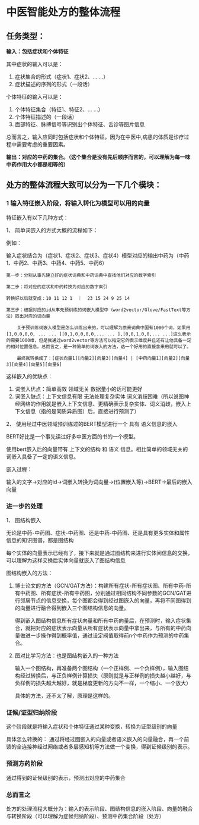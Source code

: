 # 中医智能处方的整体流程

## 任务类型：

**输入：包括症状和个体特征**

其中症状的输入可以是：
1. 症状集合的形式（症状1、症状2、... ...） 
2. 症状描述的序列的形式（一段话）

个体特征的输入可以是：
1. 个体特征集合（特征1、特征2、... ...） 
2. 个体特征描述的（一段话）
3. 面部特征、脉搏信号等识别出个体特征、舌诊等图片信息

总而言之，输入应同时包括症状和个体特征。因为在中医中,病患的体质是诊疗过程中需要考虑的重要因素。

**输出：对应的中药的集合。（这个集合是没有先后顺序而言的，可以理解为每一味中药作用大小都是相等的）**

## 处方的整体流程大致可以分为一下几个模块：

### 1 输入特征嵌入阶段，将输入转化为模型可以用的向量

特征嵌入有以下几种方式：

1、 简单词嵌入的方式大概的流程如下：

例如：

输入症状结合为（症状1、症状2、症状3、症状4）模型对应的输出中药为（中药1、中药2、中药3、中药4、中药5、中药6）

    第一步：分别从事先建立好的症状词典和中药词典中查找他们对应的数字索引
    
    第二步：将对应的症状和中药转换为对应的数字索引

    转换好以后就变成：10 11 12 1  ｜  23 15 24 9 25 14 

    第三步：根据对应的id从事先预训练的词嵌入模型中（word2vector/Glove/FastText等方法）取出对应的词向量

        关于预训练词嵌入模型是怎么训练出来的，可以理解为原来词典中国有1000个词，如果用[1,0,0,0,0, ... ... ][0,1,0,0,0,0,... ... ],[0,0,1,0,0,... ...]这么表示的需要1000维，但是我通过word2vector等方法可以指定它的表示维度并且还有让他具备一定的相对位置信息。总而言之，是一种简单的词嵌入的方法，选一个好用的直接拿来用就可以了。

        最终就转换成了：[症状向量1][向量2][向量3][向量4] | [中药向量1][向量2][向量3][向量4][向量5][向量6]

这样嵌入的优缺点：
   1. 词嵌入优点：简单高效 领域无关 数据量小的话可能更好
   2. 词嵌入缺点：上下文信息有限 无法处理复杂实体 词义消歧困难（所以说图神经网络的作用就是嵌入上下文信息、更精确表示复杂实体、词义消歧，嵌入上下文信息（指的是同质异质图）后，直接进行预测了）

2、 使用经过中医领域预训练过的BERT模型进行一个 具有 语义信息的嵌入

BERT好比是一个事先读过好多中医方面的书的一个模型。

使用bert嵌入后的向量带有 上下文的结构 和 语义 信息。相比简单的领域无关的词嵌入具备了一定的语义信息。

嵌入过程：

输入的文字->对应的id->词嵌入转换为词向量->(位置嵌入等)->BERT->最后的嵌入向量

### 进一步的处理

1、 图结构嵌入

无论是中药-中药图、症状-中药图、还是中药-中药图、还是具有更多实体和属性信息的知识图谱，都是图结构

每个实体的向量表示已经有了，接下来就是通过图结构来进行实体间信息的交换，可以理解为这样交换后实体向量就嵌入了图结构信息

图结构嵌入的方法：

1. 博士论文的方法（GCN/GAT方法）：构建所有症状-所有症状图、所有中药-所有中药图、所有症状-所有中药图，分别通过相同结构不同参数的GCN/GAT进行邻居节点的信息交换，每个图都会得到经过图嵌入的向量，再将不同图得到的向量进行融合得到嵌入三个图结构信息的向量。

    得到嵌入图结构信息所有症状向量和所有中药向量后，在预测时，输入症状集合，就把对应的症状表示向量从所有症状表示向量中拿出来，与所有的中药向量做进一步操作得到概率值，通过设定阀值取得前n个中药作为预测的中药集合。

2. 图对比学习方法：也是图结构嵌入的一种方法

    输入一个图结构，再准备两个图结构（一个正样例、一个负样例），输入图结构经过转换后，与正负样例计算损失（原则就是与正样例的损失越小越好，与负样例的损失越大越好，就是梯度更新的方向不一样，一个缩小、一个放大）

    具体的方法，还不太了解，原理是这样的。

### 证候/证型归纳阶段

这个阶段就是将输入症状和个体特征通过某种变换，转换为证型级别的向量

具体怎么转换的：
    通过将经过图嵌入的向量或者语义嵌入的向量融合，再一个前馈的全连接神经过网络或者多层感知机等方法做一个变换，得到证候级别的表示。

### 预测方药阶段

通过得到的证候级别的表示，预测出对应的中药集合

### 总而言之

处方的处理流程大概分为：输入的表示阶段、图结构信息的嵌入阶段、向量的融合与转换阶段（可以理解为症候归纳阶段）、预测中药集合阶段（处方）



   













